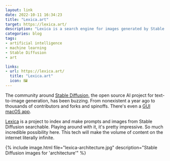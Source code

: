 ```yaml
---
layout: link
date: 2022-10-11 16:34:23
title: "Lexica.art"
target: https://lexica.art/
description: "Lexica is a search engine for images generated by Stable Diffusion."
categories: blog
tags:
- artificial intelligence
- machine learning
- Stable Diffusion
- art

links:
- url: https://lexica.art/
  title: "Lexica.art"
  icon: 🖼
---
```


The community around [Stable Diffusion](https://github.com/CompVis/stable-diffusion "Stable Diffusion on GitHub"), the open source AI project for text-to-image generation, has been buzzing. From nonexistent a year ago to thousands of contributors and forks and spinoffs. There's even a [GUI macOS app](https://github.com/divamgupta/diffusionbee-stable-diffusion-ui "DiffusionBee on GitHub").  

[Lexica](https://lexica.art/ "Lexica") is a project to index and make prompts and images from Stable Diffusion searchable. Playing around with it, it's pretty impressive. So much incredible possibility here. This tech will make the volume of content on the internet literally infinite.  

{% include image.html file="lexica-architecture.jpg" description="Stable Diffusion images for 'architecture'" %}
